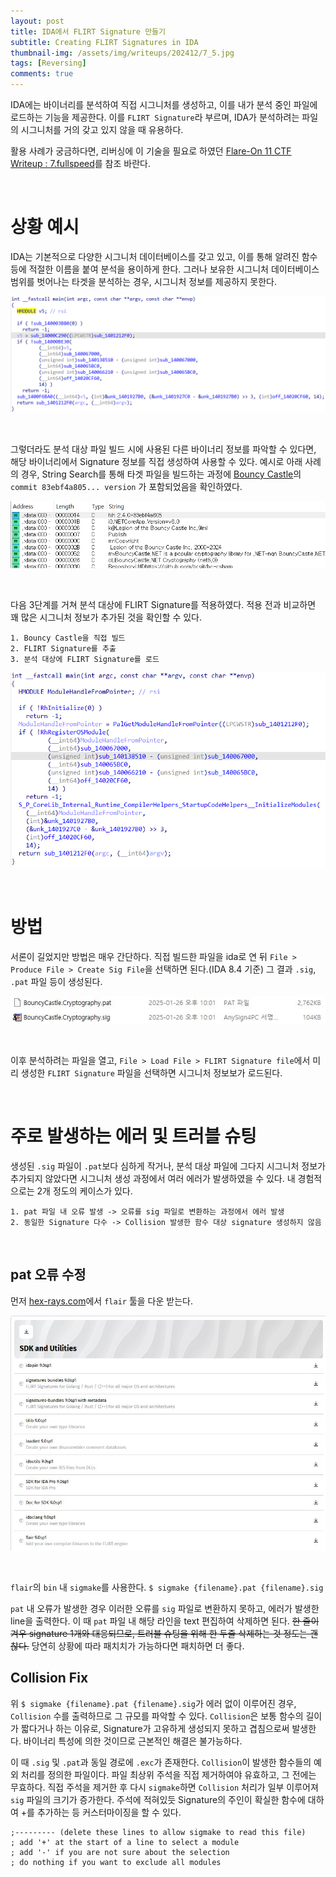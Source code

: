 ```yaml
---
layout: post
title: IDA에서 FLIRT Signature 만들기
subtitle: Creating FLIRT Signatures in IDA
thumbnail-img: /assets/img/writeups/202412/7_5.jpg
tags: [Reversing]
comments: true
---
```


IDA에는 바이너리를 분석하여 직접 시그니처를 생성하고, 이를 내가 분석 중인 파일에 로드하는 기능을 제공한다. 이를 `FLIRT Signature`라 부르며, IDA가 분석하려는 파일의 시그니처를 거의 갖고 있지 않을 때 유용하다.

활용 사례가 궁금하다면, 리버싱에 이 기술을 필요로 하였던 [Flare-On 11 CTF Writeup : 7.fullspeed](https://blog.jeongramon.dev/2024/2024-12-26-FlareOn_11_Writeup2/#7-fullspeed)를 참조 바란다.

<br />

# 상황 예시

IDA는 기본적으로 다양한 시그니처 데이터베이스를 갖고 있고, 이를 통해 알려진 함수 등에 적절한 이름을 붙여 분석을 용이하게 한다. 그러나 보유한 시그니처 데이터베이스 범위를 벗어나는 타겟을 분석하는 경우, 시그니처 정보를 제공하지 못한다.

![image.png](/assets/img/writeups/202412/7_2.png)

<br />

그렇더라도 분석 대상 파일 빌드 시에 사용된 다른 바이너리 정보를 파악할 수 있다면, 해당 바이너리에서 Signature 정보를 직접 생성하여 사용할 수 있다. 예시로 아래 사례의 경우, String Search를 통해 타겟 파일을 빌드하는 과정에 [Bouncy Castle](https://github.com/bcgit/bc-csharp)의 `commit 83ebf4a805... version` 가 포함되었음을 확인하였다.

![image.png](/assets/img/writeups/202412/7_3.png)

<br />

다음 3단계를 거쳐 분석 대상에 FLIRT Signature를 적용하였다. 적용 전과 비교하면 꽤 많은 시그니처 정보가 추가된 것을 확인할 수 있다.

```
1. Bouncy Castle을 직접 빌드
2. FLIRT Signature를 추출
3. 분석 대상에 FLIRT Signature를 로드
```

![image.png](/assets/img/writeups/202412/7_7.png)

<br />

# 방법

서론이 길었지만 방법은 매우 간단하다. 직접 빌드한 파일을 ida로 연 뒤 `File > Produce File > Create Sig File`을 선택하면 된다.(IDA 8.4 기준) 그 결과 `.sig`, `.pat` 파일 등이 생성된다.

![image.png](/assets/img/writeups/202412/7_6.jpg)

<br />

이후 분석하려는 파일을 열고, `File > Load File > FLIRT Signature file`에서 미리 생성한 `FLIRT Signature` 파일을 선택하면 시그니처 정보보가 로드된다. 

<br />

# 주로 발생하는 에러 및 트러블 슈팅

생성된 `.sig` 파일이 `.pat`보다 심하게 작거나, 분석 대상 파일에 그다지 시그니처 정보가 추가되지 않았다면 시그니처 생성 과정에서 여러 에러가 발생하였을 수 있다. 내 경험적으로는 2개 정도의 케이스가 있다.

```
1. pat 파일 내 오류 발생 -> 오류를 sig 파일로 변환하는 과정에서 에러 발생
2. 동일한 Signature 다수 -> Collision 발생한 함수 대상 signature 생성하지 않음
```

<br />

## pat 오류 수정

먼저 [hex-rays.com](https:/hex-rays.com)에서 `flair` 툴을 다운 받는다.

![image.png](/assets/img/writeups/202412/7_5.jpg)

<br />

`flair`의 `bin` 내 `sigmake`를 사용한다. `$ sigmake {filename}.pat {filename}.sig`

`pat` 내 오류가 발생한 경우 이러한 오류를 `sig` 파일로 변환하지 못하고, 에러가 발생한 line을 출력한다. 이 때 `pat` 파일 내 해당 라인을 text 편집하여 삭제하면 된다. ~~한 줄이 겨우 signature 1개와 대응되므로, 트러블 슈팅을 위해 한 두줄 삭제하는 것 정도는 괜찮다.~~ 당연히 상황에 따라 패치치가 가능하다면 패치하면 더 좋다.

## Collision Fix

위 `$ sigmake {filename}.pat {filename}.sig`가 에러 없이 이루어진 경우, `Collision` 수를 출력하므로 그 규모를 파악할 수 있다. `Collision`은 보통 함수의 길이가 짧다거나 하는 이유로, Signature가 고유하게 생성되지 못하고 겹침으로써 발생한다. 바이너리 특성에 의한 것이므로 근본적인 해결은 불가능하다.

이 때 `.sig` 및 `.pat`과 동일 경로에 `.exc`가 존재한다. `Collision`이 발생한 함수들의 예외 처리를 정의한 파일이다. 파일 최상위 주석을 직접 제거하여야 유효하고, 그 전에는 무효하다. 직접 주석을 제거한 후 다시 `sigmake`하면 `Collision` 처리가 일부 이루어져 `sig` 파일의 크기가 증가한다. 주석에 적혀있듯 Signature의 주인이 확실한 함수에 대하여 +를 추가하는 등 커스터마이징을 할 수 있다.

```
;--------- (delete these lines to allow sigmake to read this file)
; add '+' at the start of a line to select a module
; add '-' if you are not sure about the selection
; do nothing if you want to exclude all modules
```

